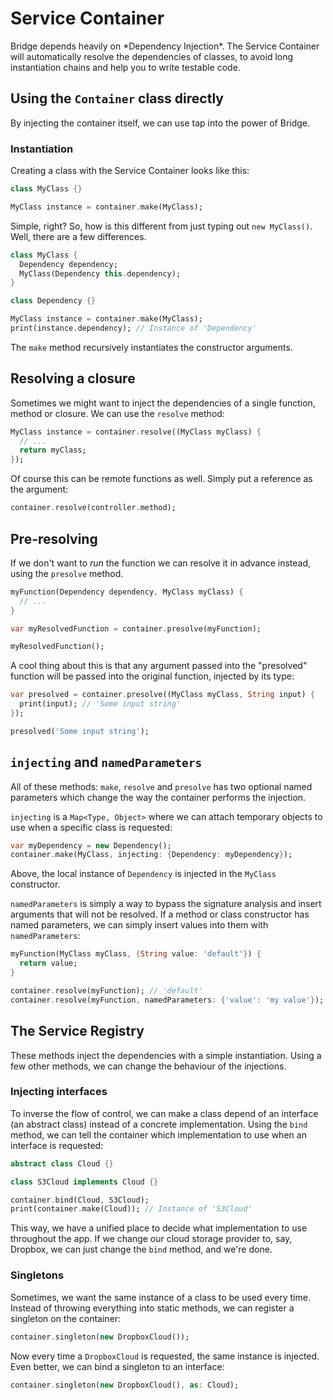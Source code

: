 # Service Container
<p class='lead'>
Bridge depends heavily on *Dependency Injection*. The Service Container will automatically resolve the dependencies of
classes, to avoid long instantiation chains and help you to write testable code.
</p>

## Using the `Container` class directly
By injecting the container itself, we can use tap into the power of Bridge.

### Instantiation
Creating a class with the Service Container looks like this:

```dart
class MyClass {}
```
```dart
MyClass instance = container.make(MyClass);
```

Simple, right? So, how is this different from just typing out `new MyClass()`. Well, there are a few differences.

```dart
class MyClass {
  Dependency dependency;
  MyClass(Dependency this.dependency);
}

class Dependency {}
```
```dart
MyClass instance = container.make(MyClass);
print(instance.dependency); // Instance of 'Dependency'
```

The `make` method recursively instantiates the constructor arguments.

## Resolving a closure
Sometimes we might want to inject the dependencies of a single function, method or closure. We can use the `resolve`
method:

```dart
MyClass instance = container.resolve((MyClass myClass) {
  // ...
  return myClass;
});
```

Of course this can be remote functions as well. Simply put a reference as the argument:

```dart
container.resolve(controller.method);
```

## Pre-resolving
If we don't want to *run* the function we can resolve it in advance instead, using the `presolve` method.

```dart
myFunction(Dependency dependency, MyClass myClass) {
  // ...
}

var myResolvedFunction = container.presolve(myFunction);

myResolvedFunction();
```

A cool thing about this is that any argument passed into the "presolved" function will be passed into the original
function, injected by its type:
```dart
var presolved = container.presolve((MyClass myClass, String input) {
  print(input); // 'Some input string'
});

presolved('Some input string');
```

## `injecting` and `namedParameters`
All of these methods: `make`, `resolve` and `presolve` has two optional named parameters which change the way the
container performs the injection.

`injecting` is a `Map<Type, Object>` where we can attach temporary objects to use when a specific class is requested:

```dart
var myDependency = new Dependency();
container.make(MyClass, injecting: {Dependency: myDependency});
```

Above, the local instance of `Dependency` is injected in the `MyClass` constructor.

`namedParameters` is simply a way to bypass the signature analysis and insert arguments that will not be resolved. If a
method or class constructor has named parameters, we can simply insert values into them with `namedParameters`:

```dart
myFunction(MyClass myClass, {String value: 'default'}) {
  return value;
}

container.resolve(myFunction); // 'default'
container.resolve(myFunction, namedParameters: {'value': 'my value'}); // 'my value'
```

## The Service Registry
These methods inject the dependencies with a simple instantiation. Using a few other methods, we can change the
behaviour of the injections.

### Injecting interfaces
To inverse the flow of control, we can make a class depend of an interface (an abstract class) instead of a concrete
implementation. Using the `bind` method, we can tell the container which implementation to use when an interface is
requested:

```dart
abstract class Cloud {}

class S3Cloud implements Cloud {}
```
```dart
container.bind(Cloud, S3Cloud);
print(container.make(Cloud)); // Instance of 'S3Cloud'
```

This way, we have a unified place to decide what implementation to use throughout the app. If we change our cloud
storage provider to, say, Dropbox, we can just change the `bind` method, and we're done.

### Singletons
Sometimes, we want the same instance of a class to be used every time. Instead of throwing everything into static
methods, we can register a singleton on the container:

```dart
container.singleton(new DropboxCloud());
```

Now every time a `DropboxCloud` is requested, the same instance is injected. Even better, we can bind a singleton to
an interface:

```dart
container.singleton(new DropboxCloud(), as: Cloud);
```